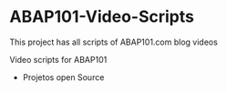 ABAP101-Video-Scripts
=====================

This project has all scripts of ABAP101.com blog videos

Video scripts for ABAP101
- Projetos open Source